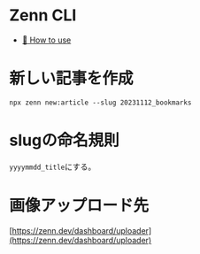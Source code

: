 # Zenn CLI

- [📘 How to use](https://zenn.dev/zenn/articles/zenn-cli-guide)

# 新しい記事を作成

`npx zenn new:article --slug 20231112_bookmarks`

# slugの命名規則

`yyyymmdd_title`にする。

# 画像アップロード先

[https://zenn.dev/dashboard/uploader](https://zenn.dev/dashboard/uploader)
